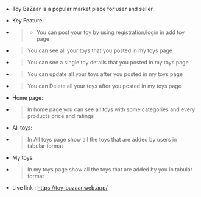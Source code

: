 - Toy BaZaar is a popular market place for user and seller.
- Key Feature:
- > - You can post your toy by using registration/login in add toy page
- > You can see all your toys that you posted in my toys page
- > You can see a single toy details that you posted in my toys page
- > You can update all your toys after you posted in my toys page
- > You can Delete all your toys after you posted in my toys page
- Home page:
- > In home page you can see all toys with some categories and every products price and ratings

- All toys:
- > In All toys page show all the toys that are added by users in tabular format
- My toys:
- > In my toys page show all the toys that are added by you in tabular format

* Live link : https://toy-bazaar.web.app/
